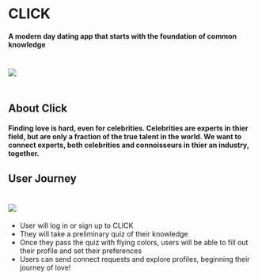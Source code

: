 <style>
img {
    margin: 5px auto;
}
</style>

# CLICK
#### A modern day dating app that starts with the foundation of common knowledge

<br>
<img src="https://media.giphy.com/media/26BRED0APH6fRa1sk/giphy.gif">
<br><br>

## About Click

#### Finding love is hard, even for celebrities. Celebrities are experts in thier field, but are only a fraction of the true talent in the world. We want to connect experts, both celebrities and connoisseurs in thier an industry, together.

## User Journey
<br>
<img src="https://media.giphy.com/media/1xmlYh65ZA8rOjKwr3/giphy.gif">
<br>

* User will log in or sign up to CLICK
* They will take a preliminary quiz of their knowledge
* Once they pass the quiz with flying colors, users will be able to fill out their profile and set their preferences
* Users can send connect requests and explore profiles, beginning their journey of love!


